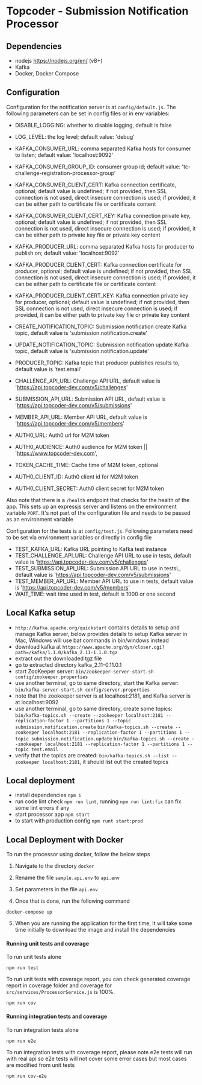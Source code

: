 # Topcoder - Submission Notification Processor

## Dependencies

- nodejs https://nodejs.org/en/ (v8+)
- Kafka
- Docker, Docker Compose

## Configuration

Configuration for the notification server is at `config/default.js`.
The following parameters can be set in config files or in env variables:

- DISABLE_LOGGING: whether to disable logging, default is false
- LOG_LEVEL: the log level; default value: 'debug'
- KAFKA_CONSUMER_URL: comma separated Kafka hosts for consumer to listen; default value: 'localhost:9092'
- KAFKA_CONSUMER_GROUP_ID: consumer group id; default value: 'tc-challenge-registration-processor-group'
- KAFKA_CONSUMER_CLIENT_CERT: Kafka connection certificate, optional; default value is undefined;
    if not provided, then SSL connection is not used, direct insecure connection is used;
    if provided, it can be either path to certificate file or certificate content
- KAFKA_CONSUMER_CLIENT_CERT_KEY: Kafka connection private key, optional; default value is undefined;
    if not provided, then SSL connection is not used, direct insecure connection is used;
    if provided, it can be either path to private key file or private key content
- KAFKA_PRODUCER_URL: comma separated Kafka hosts for producer to publish on; default value: 'localhost:9092'
- KAFKA_PRODUCER_CLIENT_CERT: Kafka connection certificate for producer, optional; default value is undefined;
    if not provided, then SSL connection is not used, direct insecure connection is used;
    if provided, it can be either path to certificate file or certificate content
- KAFKA_PRODUCER_CLIENT_CERT_KEY: Kafka connection private key for producer, optional; default value is undefined;
    if not provided, then SSL connection is not used, direct insecure connection is used;
    if provided, it can be either path to private key file or private key content

- CREATE_NOTIFICATION_TOPIC: Submission notification create Kafka topic, default value is 'submission.notification.create'
- UPDATE_NOTIFICATION_TOPIC: Submission notification update Kafka topic, default value is 'submission.notification.update'
- PRODUCER_TOPIC: Kafka topic that producer publishes results to, default value is 'test.email'

- CHALLENGE_API_URL: Challenge API URL, default value is 'https://api.topcoder-dev.com/v5/challenges'
- SUBMISSION_API_URL: Submission API URL, default value is 'https://api.topcoder-dev.com/v5/submissions'
- MEMBER_API_URL: Member API URL, default value is 'https://api.topcoder-dev.com/v5/members'

- AUTH0_URL: Auth0 url for M2M token
- AUTH0_AUDIENCE: Auth0 audience for M2M token || 'https://www.topcoder-dev.com',
- TOKEN_CACHE_TIME: Cache time of M2M token, optional
- AUTH0_CLIENT_ID: Auth0 client id for M2M token
- AUTH0_CLIENT_SECRET: Auth0 client secret for M2M token

Also note that there is a `/health` endpoint that checks for the health of the app. This sets up an expressjs server and listens on the environment variable `PORT`. It's not part of the configuration file and needs to be passed as an environment variable

Configuration for the tests is at `config/test.js`. Following parameters need to be set via environment variables or directly in config file

- TEST_KAFKA_URL: Kafka URL pointing to Kafka test instance
- TEST_CHALLENGE_API_URL: Challenge API URL to use in tests, default value is 'https://api.topcoder-dev.com/v5/challenges'
- TEST_SUBMISSION_API_URL: Submission API URL to use in testsL, default value is 'https://api.topcoder-dev.com/v5/submissions'
- TEST_MEMBER_API_URL: Member API URL to use in tests, default value is 'https://api.topcoder-dev.com/v5/members'
- WAIT_TIME: wait time used in test, default is 1000 or one second

## Local Kafka setup

- `http://kafka.apache.org/quickstart` contains details to setup and manage Kafka server,
  below provides details to setup Kafka server in Mac, Windows will use bat commands in bin/windows instead
- download kafka at `https://www.apache.org/dyn/closer.cgi?path=/kafka/1.1.0/kafka_2.11-1.1.0.tgz`
- extract out the downloaded tgz file
- go to extracted directory kafka_2.11-0.11.0.1
- start ZooKeeper server:
  `bin/zookeeper-server-start.sh config/zookeeper.properties`
- use another terminal, go to same directory, start the Kafka server:
  `bin/kafka-server-start.sh config/server.properties`
- note that the zookeeper server is at localhost:2181, and Kafka server is at localhost:9092
- use another terminal, go to same directory, create some topics:
  `bin/kafka-topics.sh --create --zookeeper localhost:2181 --replication-factor 1 --partitions 1 --topic submission.notification.create`
  `bin/kafka-topics.sh --create --zookeeper localhost:2181 --replication-factor 1 --partitions 1 --topic submission.notification.update`
   `bin/kafka-topics.sh --create --zookeeper localhost:2181 --replication-factor 1 --partitions 1 --topic test.email`
- verify that the topics are created:
  `bin/kafka-topics.sh --list --zookeeper localhost:2181`,
  it should list out the created topics

## Local deployment

- install dependencies `npm i`
- run code lint check `npm run lint`, running `npm run lint:fix` can fix some lint errors if any
- start processor app `npm start`
- to start with production config `npm runt start:prod`

## Local Deployment with Docker

To run the processor using docker, follow the below steps

1. Navigate to the directory `docker`

2. Rename the file `sample.api.env` to `api.env`

3. Set parameters in the file `api.env`

4. Once that is done, run the following command

```
docker-compose up
```

5. When you are running the application for the first time, It will take some time initially to download the image and install the dependencies


#### Running unit tests and coverage

To run unit tests alone

```
npm run test
```

To run unit tests with coverage report, you can check generated coverage report in coverage folder and coverage for `src/services/ProcessorService.js` is 100%.

```
npm run cov
```

#### Running integration tests and coverage

To run integration tests alone

```
npm run e2e
```

To run integration tests with coverage report, please note e2e tests will run with real api so e2e tests will not cover some error cases but most cases are modified from unit tests

```
npm run cov-e2e
```
